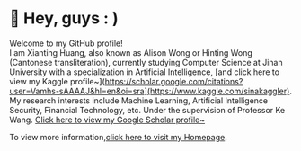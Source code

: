 
# :star2: Hey, guys : )

Welcome to my GitHub profile!   
I am Xianting Huang, also known as Alison Wong or Hinting Wong (Cantonese transliteration), currently studying Computer Science at Jinan University with a specialization in Artificial Intelligence, [and click here to view my Kaggle profile~](https://scholar.google.com/citations?user=Vamhs-sAAAAJ&hl=en&oi=sra](https://www.kaggle.com/sinakaggler).   
My research interests include Machine Learning, Artificial Intelligence Security, Financial Technology, etc. Under the supervision of Professor Ke Wang. [Click here to view my Google Scholar profile~](https://scholar.google.com/citations?user=Vamhs-sAAAAJ&hl=en&oi=sra)


To view more information,[click here to visit my Homepage](https://alisonwwwong.github.io/AlisonWWWong//).



